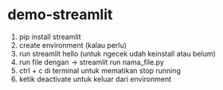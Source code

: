 # demo-streamlit

1. pip install streamlit
2. create environment (kalau perlu)
3. run streamlit hello (untuk ngecek udah keinstall atau belum)
4. run file dengan -> streamlit run nama_file.py
5. ctrl + c di terminal untuk mematikan stop running
6. ketik deactivate untuk keluar dari environment

